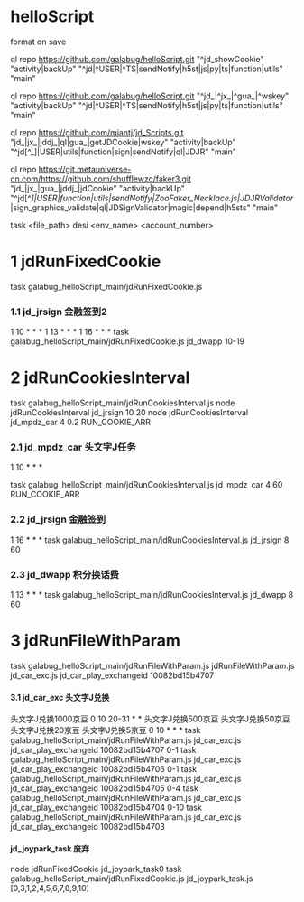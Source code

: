 # helloScript

format on save


ql repo https://github.com/galabug/helloScript.git "^jd_showCookie" "activity|backUp" "^jd|^USER|^TS|sendNotify|h5st|js|py|ts|function|utils" "main"

ql repo https://github.com/galabug/helloScript.git "^jd_|^jx_|^gua_|^wskey" "activity|backUp" "^jd|^USER|^TS|sendNotify|h5st|js|py|ts|function|utils" "main"

ql repo https://github.com/miantj/jd_Scripts.git "jd_|jx_|jddj_|ql|gua_|getJDCookie|wskey" "activity|backUp" "^jd[^_]|USER|utils|function|sign|sendNotify|ql|JDJR" "main"


ql repo https://git.metauniverse-cn.com/https://github.com/shufflewzc/faker3.git "jd_|jx_|gua_|jddj_|jdCookie" "activity|backUp" "^jd[^_]|USER|function|utils|sendNotify|ZooFaker_Necklace.js|JDJRValidator_|sign_graphics_validate|ql|JDSignValidator|magic|depend|h5sts" "main"


task <file_path> desi <env_name> <account_number>      


# 1 jdRunFixedCookie
task galabug_helloScript_main/jdRunFixedCookie.js
### 1.1 jd_jrsign 金融签到2
1 10 * * *
1 13 * * *
1 16 * * *
  task galabug_helloScript_main/jdRunFixedCookie.js jd_dwapp 10-19
<!-- task galabug_helloScript_main/jdRunFixedCookie.js jd_jrsign 10-19 -->
<!-- task galabug_helloScript_main/jdRunFixedCookie.js jd_jrsign 20-29 -->


# 2 jdRunCookiesInterval
task galabug_helloScript_main/jdRunCookiesInterval.js
node jdRunCookiesInterval jd_jrsign 10 20
node jdRunCookiesInterval jd_mpdz_car 4 0.2 RUN_COOKIE_ARR

### 2.1 jd_mpdz_car 头文字J任务
1 10 * * *

task galabug_helloScript_main/jdRunCookiesInterval.js jd_mpdz_car 4 60 RUN_COOKIE_ARR

### 2.2 jd_jrsign  金融签到
1 16 * * *
task galabug_helloScript_main/jdRunCookiesInterval.js jd_jrsign 8 60 

### 2.3 jd_dwapp  积分换话费
1 13 * * *
task galabug_helloScript_main/jdRunCookiesInterval.js jd_dwapp 8 60 



# 3 jdRunFileWithParam
task galabug_helloScript_main/jdRunFileWithParam.js
jdRunFileWithParam.js jd_car_exc.js jd_car_play_exchangeid 10082bd15b4707
#### 3.1 jd_car_exc  头文字J兑换 

头文字J兑换1000京豆
0 10 20-31 * *
头文字J兑换500京豆
头文字J兑换50京豆
头文字J兑换20京豆
头文字J兑换5京豆
0 10 * * *
task galabug_helloScript_main/jdRunFileWithParam.js jd_car_exc.js jd_car_play_exchangeid 10082bd15b4707 0-1
task galabug_helloScript_main/jdRunFileWithParam.js jd_car_exc.js jd_car_play_exchangeid 10082bd15b4706 0-1
task galabug_helloScript_main/jdRunFileWithParam.js jd_car_exc.js jd_car_play_exchangeid 10082bd15b4705 0-4
task galabug_helloScript_main/jdRunFileWithParam.js jd_car_exc.js jd_car_play_exchangeid 10082bd15b4704 0-10
task galabug_helloScript_main/jdRunFileWithParam.js jd_car_exc.js jd_car_play_exchangeid 10082bd15b4703 






#### jd_joypark_task 废弃
node jdRunFixedCookie jd_joypark_task0
task galabug_helloScript_main/jdRunFixedCookie.js jd_joypark_task.js [0,3,1,2,4,5,6,7,8,9,10]
